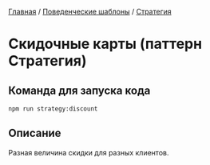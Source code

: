 [Главная](../../..) / [Поведенческие шаблоны](../..) / [Стратегия](..)


# Скидочные карты (паттерн Стратегия)

## Команда для запуска кода

```
npm run strategy:discount
```

## Описание


Разная величина скидки для разных клиентов.